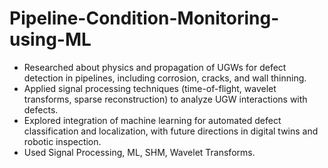 # Pipeline-Condition-Monitoring-using-ML
* Researched about physics and propagation of UGWs for defect detection in pipelines, including corrosion, cracks, and wall thinning.
* Applied signal processing techniques (time-of-flight, wavelet transforms, sparse reconstruction) to analyze UGW interactions with defects.
* Explored integration of machine learning for automated defect classification and localization, with future directions in digital twins and robotic inspection.
* Used Signal Processing, ML, SHM, Wavelet Transforms.
